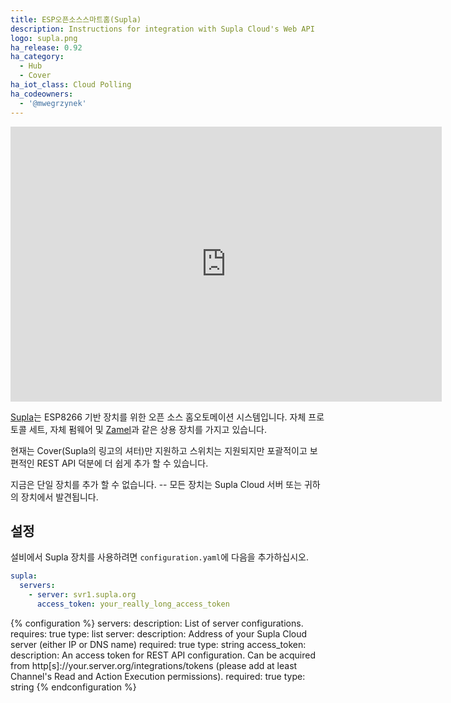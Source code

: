```yaml
---
title: ESP오픈소스스마트홈(Supla)
description: Instructions for integration with Supla Cloud's Web API
logo: supla.png
ha_release: 0.92
ha_category:
  - Hub
  - Cover
ha_iot_class: Cloud Polling
ha_codeowners:
  - '@mwegrzynek'
---
```


<iframe width="690" height="440" src="https://www.youtube.com/embed/LrV9-Q2ha-o" frameborder="0" allow="accelerometer; autoplay; encrypted-media; gyroscope; picture-in-picture" allowfullscreen></iframe>

[Supla](https://supla.org/)는 ESP8266 기반 장치를 위한 오픈 소스 홈오토메이션 시스템입니다. 자체 프로토콜 세트, 자체 펌웨어 및 [Zamel](https://supla.zamel.pl/)과 같은 상용 장치를 가지고 있습니다.


현재는 Cover(Supla의 링고의 셔터)만 지원하고 스위치는 지원되지만 포괄적이고 보편적인 REST API 덕분에 더 쉽게 추가 할 수 있습니다.

지금은 단일 장치를 추가 할 수 없습니다. -- 모든 장치는 Supla Cloud 서버 또는 귀하의 장치에서 발견됩니다.

## 설정

설비에서 Supla 장치를 사용하려면 `configuration.yaml`에 다음을 추가하십시오.

```yaml
supla:
  servers:
    - server: svr1.supla.org
      access_token: your_really_long_access_token
```

{% configuration %}
servers:
  description: List of server configurations.
  requires: true
  type: list
server:
  description: Address of your Supla Cloud server (either IP or DNS name)
  required: true
  type: string
access_token:
  description:
    An access token for REST API configuration. Can be acquired from
    http[s]://your.server.org/integrations/tokens (please add at least Channel's Read and Action Execution permissions).
  required: true
  type: string
{% endconfiguration %}
